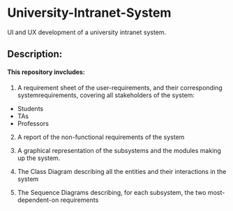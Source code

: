 # University-Intranet-System
UI and UX development of a university intranet system.

## Description:

#### This repository invcludes:

1. A requirement sheet of the user-requirements, and their corresponding systemrequirements, covering all stakeholders of the system:
  - Students
  - TAs
  - Professors

2. A report of the non-functional requirements of the system

3. A graphical representation of the subsystems and the modules making up the system.

4. The Class Diagram describing all the entities and their interactions in the system

5. The Sequence Diagrams describing, for each subsystem, the two most-dependent-on requirements
